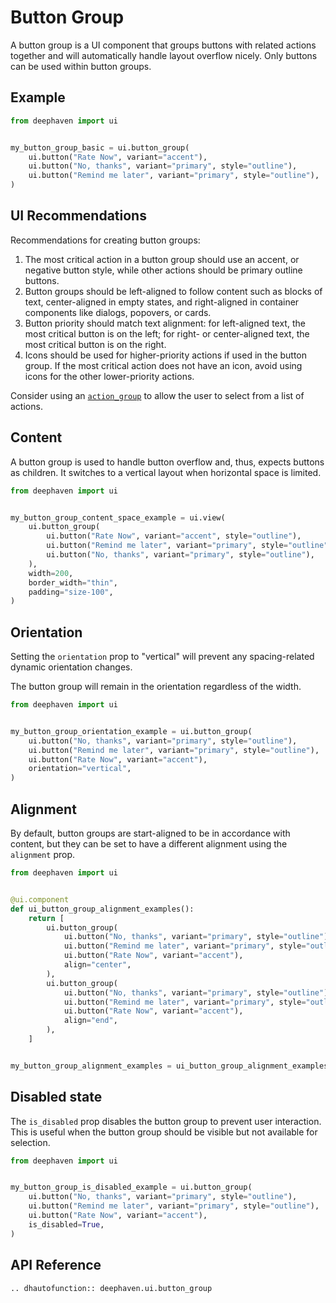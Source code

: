 # Button Group

A button group is a UI component that groups buttons with related actions together and will automatically handle layout overflow nicely. Only buttons can be used within button groups.

## Example

```python
from deephaven import ui


my_button_group_basic = ui.button_group(
    ui.button("Rate Now", variant="accent"),
    ui.button("No, thanks", variant="primary", style="outline"),
    ui.button("Remind me later", variant="primary", style="outline"),
)
```

## UI Recommendations

Recommendations for creating button groups:

1. The most critical action in a button group should use an accent, or negative button style, while other actions should be primary outline buttons.
2. Button groups should be left-aligned to follow content such as blocks of text, center-aligned in empty states, and right-aligned in container components like dialogs, popovers, or cards.
3. Button priority should match text alignment: for left-aligned text, the most critical button is on the left; for right- or center-aligned text, the most critical button is on the right.
4. Icons should be used for higher-priority actions if used in the button group. If the most critical action does not have an icon, avoid using icons for the other lower-priority actions.

Consider using an [`action_group`](./action_group.md) to allow the user to select from a list of actions. 


## Content

A button group is used to handle button overflow and, thus, expects buttons as children. It switches to a vertical layout when horizontal space is limited.

```python
from deephaven import ui


my_button_group_content_space_example = ui.view(
    ui.button_group(
        ui.button("Rate Now", variant="accent", style="outline"),
        ui.button("Remind me later", variant="primary", style="outline"),
        ui.button("No, thanks", variant="primary", style="outline"),
    ),
    width=200,
    border_width="thin",
    padding="size-100",
)
```


## Orientation

Setting the `orientation` prop to "vertical" will prevent any spacing-related dynamic orientation changes.

The button group will remain in the orientation regardless of the width.

```python
from deephaven import ui


my_button_group_orientation_example = ui.button_group(
    ui.button("No, thanks", variant="primary", style="outline"),
    ui.button("Remind me later", variant="primary", style="outline"),
    ui.button("Rate Now", variant="accent"),
    orientation="vertical",
)
```


## Alignment

By default, button groups are start-aligned to be in accordance with content, but they can be set to have a different alignment using the `alignment` prop.

```python
from deephaven import ui


@ui.component
def ui_button_group_alignment_examples():
    return [
        ui.button_group(
            ui.button("No, thanks", variant="primary", style="outline"),
            ui.button("Remind me later", variant="primary", style="outline"),
            ui.button("Rate Now", variant="accent"),
            align="center",
        ),
        ui.button_group(
            ui.button("No, thanks", variant="primary", style="outline"),
            ui.button("Remind me later", variant="primary", style="outline"),
            ui.button("Rate Now", variant="accent"),
            align="end",
        ),
    ]


my_button_group_alignment_examples = ui_button_group_alignment_examples()
```


## Disabled state

The `is_disabled` prop disables the button group to prevent user interaction. This is useful when the button group should be visible but not available for selection.


```python
from deephaven import ui


my_button_group_is_disabled_example = ui.button_group(
    ui.button("No, thanks", variant="primary", style="outline"),
    ui.button("Remind me later", variant="primary", style="outline"),
    ui.button("Rate Now", variant="accent"),
    is_disabled=True,
)
```

## API Reference

```{eval-rst}
.. dhautofunction:: deephaven.ui.button_group
```
